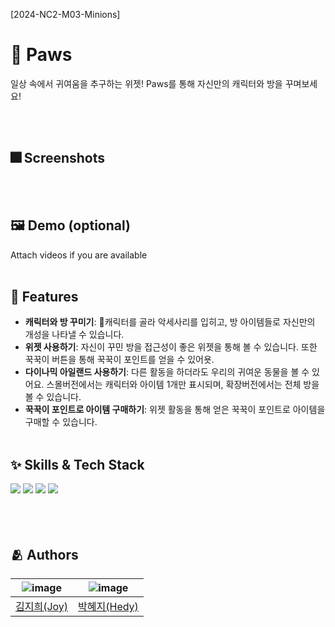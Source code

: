 [2024-NC2-M03-Minions]
# :iphone: Paws
일상 속에서 귀여움을 추구하는 위젯! Paws를 통해 자신만의 캐릭터와 방을 꾸며보세요!

<br/><br/>

## :fireworks: Screenshots

<br/><br/>

## :framed_picture: Demo (optional)

Attach videos if you are available
<br/><br/>

## :pushpin: Features

- **캐릭터와 방 꾸미기**: 캐릭터를 골라 악세사리를 입히고, 방 아이템들로 자신만의 개성을 나타낼 수 있습니다.
- **위젯 사용하기**: 자신이 꾸민 방을 접근성이 좋은 위젯을 통해 볼 수 있습니다. 또한 꾹꾹이 버튼을 통해 꾹꾹이 포인트를 얻을 수 있어욧.
- **다이나믹 아일랜드 사용하기**: 다른 활동을 하더라도 우리의 귀여운 동물을 볼 수 있어요. 스몰버전에서는 캐릭터와 아이템 1개만 표시되며, 확장버전에서는 전체 방을 볼 수 있습니다.
- **꾹꾹이 포인트로 아이템 구매하기**: 위젯 활동을 통해 얻은 꾹꾹이 포인트로 아이템을 구매할 수 있습니다.
<br/><br/>

## :sparkles: Skills & Tech Stack

<div>
<img src="https://img.shields.io/badge/swift-F05138?style=for-the-badge&logo=swift&logoColor=white">
<img src="https://img.shields.io/badge/swiftUI-F05138?style=for-the-badge&logo=swift&logoColor=white">
<img src="https://img.shields.io/badge/Xcode-147EFB?style=for-the-badge&logo=xcode&logoColor=white">
<img src="https://img.shields.io/badge/iOS-000000?style=for-the-badge&logo=ios&logoColor=white">
<div>
<br/><br/><br/>

## :people_hugging: Authors
|![image](https://avatars.githubusercontent.com/u/66589666?v=4)|![image](https://avatars.githubusercontent.com/u/167062043?v=4)|
|:-:|:-:|
|[김지희(Joy)](https://github.com/jihee-daily)|[박혜지(Hedy)](https://github.com/hyeparkc)|
